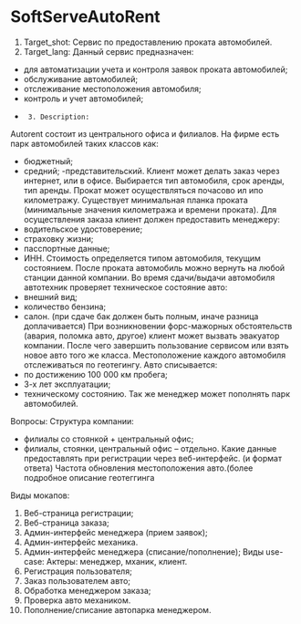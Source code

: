 SoftServeAutoRent
=================
1.  Target_shot:
Сервис по предоставлению проката автомобилей.
2.	Target_lang:
Данный сервис предназначен:
- для автоматизации учета и контроля заявок проката автомобилей;
- обслуживание автомобилей;
- отслеживание местоположения автомобиля;
- контроль и учет автомобилей;
- 
       3. Description:
Autorent состоит из центрального офиса и филиалов. На фирме есть парк автомобилей таких классов как:
- бюджетный;
- средний;
-представительский.
Клиент может делать заказ через интернет, или в офисе. Выбирается тип автомобиля, срок аренды, тип аренды. Прокат может осуществляться почасово ил ипо километражу. Существует минимальная планка проката (минимальные значения километража и времени проката).
Для осуществления заказа клиент должен предоставить менеджеру:
- водительское удостоверение;
- страховку жизни;
- пасспортные данные;
- ИНН.
Стоимость определяется типом автомобиля, текущим состоянием. 
После проката автомобиль можно вернуть на любой станции данной компании.
Во время сдачи/выдачи автомобиля автотехник проверяет техническое состояние авто:
- внешний вид;
- количество бензина;
- салон.
(при сдаче бак должен быть полным, иначе разница доплачивается)
При возникновении форс-мажорных обстоятельств (авария, поломка авто, другое) клиент может вызвать эвакуатор компании. После чего завершить пользование сервисом или взять новое авто того же класса.
Местоположение каждого автомобиля отслеживаться по геотегингу.
Авто списывается:
- по достижению 100 000 км пробега;
- 3-х лет эксплуатации;
- техническому состоянию. 
Так же менеджер может пополнять парк автомобилей.


Вопросы:
Структура компании:
- филиалы со стоянкой + центральный офис;
- филиалы, стоянки, центральный офис – отдельно. 
Какие данные предоставлять при регистрации через веб-интерфейс. (и формат ответа)
Частота обновления местоположения авто.(более подробное описание геотеггинга

Виды мокапов:
1.	Веб-страница регистрации;
2.	Веб-страница заказа;
3.	Админ-интерфейс менеджера (прием заявок);
4.	Админ-интерфейс механика. 
5.	Админ-интерфейс менеджера (списание/пополнение);
Виды use-case:
Актеры: менеджер, мханик, клиент.
1.	Регистрация пользователя;
2.	Заказ пользователем авто;
3.	Обработка менеджером заказа;
4.	Проверка авто механиком. 
5.	Пополнение/списание автопарка менеджером.



